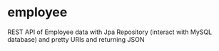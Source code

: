 # employee
REST API of Employee data with Jpa Repository (interact with MySQL database) and pretty URIs and returning JSON
